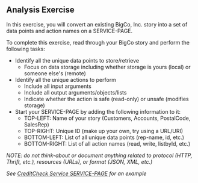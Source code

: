 ## Analysis Exercise

In this exercise, you will convert an existing BigCo, Inc. story into a set of data points and action names on a SERVICE-PAGE.

To complete this exercise, read through your BigCo story and perform the following tasks:

 * Identify all the unique data points to store/retrieve
   * Focus on data storage including whether storage is yours (local) or someone else's (remote)
 * Identify all the unique actions to perform
   * Include all input arguments
   * Include all output arguments/objects/lists
   * Indicate whether the action is safe (read-only) or unsafe (modifies storage)
 * Start your SERVICE-PAGE by adding the following information to it:
   * TOP-LEFT: Name of your story (Customers, Accounts, PostalCode, SalesRep)
   * TOP-RIGHT: Unique ID (make up your own, try using a URL/URI)
   * BOTTOM-LEFT: List of all unique data points (rep-name, id, etc.)
   * BOTTOM-RIGHT: List of all action names (read, write, listbyId, etc.)

_NOTE: do not think-about or document anything related to protocol (HTTP, Thrift, etc.), resources (URLs), or format (JSON, XML, etc.)_

_See [CreditCheck Service SERVICE-PAGE](sample/credit-check-page.png) for an example_

 
